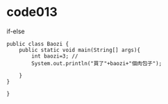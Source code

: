 # code013
if-else

```java=
public class Baozi {
    public static void main(String[] args){
        int baozi=3; //
        System.out.println("買了"+baozi+"個肉包子");

    }
}

}
```